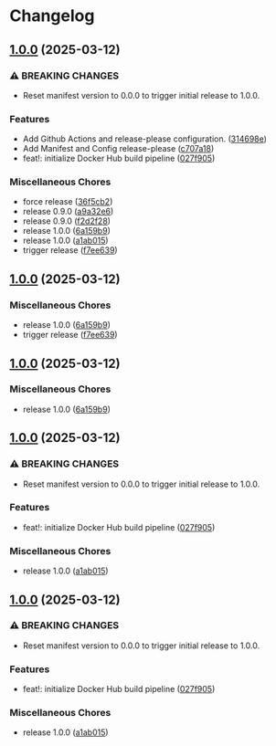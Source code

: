 # Changelog

## [1.0.0](https://github.com/2060-io/vision-matcher/compare/v1.0.0...v1.0.0) (2025-03-12)


### ⚠ BREAKING CHANGES

* Reset manifest version to 0.0.0 to trigger initial release to 1.0.0.

### Features

* Add Github Actions and release-please configuration. ([314698e](https://github.com/2060-io/vision-matcher/commit/314698e83d601e9c55f1bcb5b11877ed2507b51c))
* Add Manifest and Config release-please ([c707a18](https://github.com/2060-io/vision-matcher/commit/c707a18c9785e45b9884b30631f94896d5efa97f))
* feat!: initialize Docker Hub build pipeline ([027f905](https://github.com/2060-io/vision-matcher/commit/027f905e06ed7fe24f1ca80d99fb0f54634c3fcf))


### Miscellaneous Chores

* force release ([36f5cb2](https://github.com/2060-io/vision-matcher/commit/36f5cb2ab6c4de064ffb770b86f3b55ded892a1c))
* release 0.9.0 ([a9a32e6](https://github.com/2060-io/vision-matcher/commit/a9a32e635f9d18f0ce6669531faa1f60d5d79a6f))
* release 0.9.0 ([f2d2f28](https://github.com/2060-io/vision-matcher/commit/f2d2f28bca079afd14d3d645630c6bb5820cc5c4))
* release 1.0.0 ([6a159b9](https://github.com/2060-io/vision-matcher/commit/6a159b9658a26d03db89770d8ae80652b57e8e93))
* release 1.0.0 ([a1ab015](https://github.com/2060-io/vision-matcher/commit/a1ab015d44afe697a822eb456ecdf99e4ffb6dd1))
* trigger release ([f7ee639](https://github.com/2060-io/vision-matcher/commit/f7ee6397bd3ad8683374925dfd16e9fe14e22a12))

## [1.0.0](https://github.com/2060-io/vision-matcher/compare/v1.0.0...v1.0.0) (2025-03-12)


### Miscellaneous Chores

* release 1.0.0 ([6a159b9](https://github.com/2060-io/vision-matcher/commit/6a159b9658a26d03db89770d8ae80652b57e8e93))
* trigger release ([f7ee639](https://github.com/2060-io/vision-matcher/commit/f7ee6397bd3ad8683374925dfd16e9fe14e22a12))

## [1.0.0](https://github.com/2060-io/vision-matcher/compare/v1.0.0...v1.0.0) (2025-03-12)


### Miscellaneous Chores

* release 1.0.0 ([6a159b9](https://github.com/2060-io/vision-matcher/commit/6a159b9658a26d03db89770d8ae80652b57e8e93))

## [1.0.0](https://github.com/2060-io/vision-matcher/compare/v1.0.0...v1.0.0) (2025-03-12)


### ⚠ BREAKING CHANGES

* Reset manifest version to 0.0.0 to trigger initial release to 1.0.0.

### Features

* feat!: initialize Docker Hub build pipeline ([027f905](https://github.com/2060-io/vision-matcher/commit/027f905e06ed7fe24f1ca80d99fb0f54634c3fcf))


### Miscellaneous Chores

* release 1.0.0 ([a1ab015](https://github.com/2060-io/vision-matcher/commit/a1ab015d44afe697a822eb456ecdf99e4ffb6dd1))

## [1.0.0](https://github.com/2060-io/vision-matcher/compare/v1.0.0...v1.0.0) (2025-03-12)


### ⚠ BREAKING CHANGES

* Reset manifest version to 0.0.0 to trigger initial release to 1.0.0.

### Features

* feat!: initialize Docker Hub build pipeline ([027f905](https://github.com/2060-io/vision-matcher/commit/027f905e06ed7fe24f1ca80d99fb0f54634c3fcf))


### Miscellaneous Chores

* release 1.0.0 ([a1ab015](https://github.com/2060-io/vision-matcher/commit/a1ab015d44afe697a822eb456ecdf99e4ffb6dd1))
